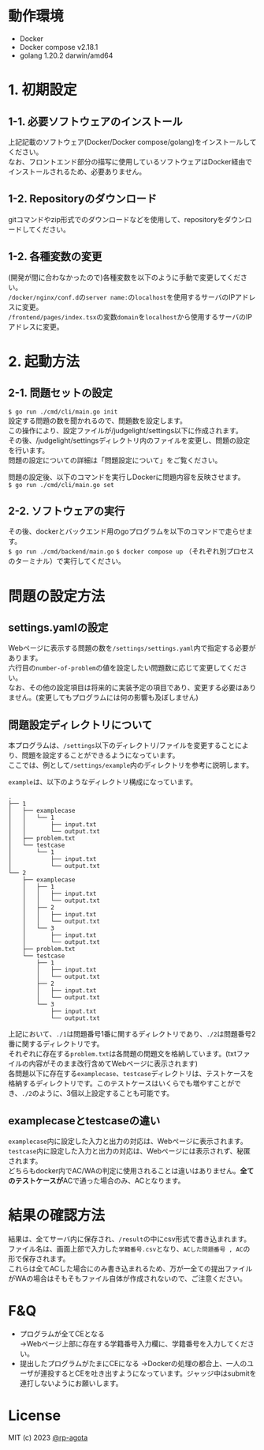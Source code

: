 # 動作環境
- Docker  
- Docker compose v2.18.1  
- golang 1.20.2 darwin/amd64  

# 1. 初期設定
## 1-1. 必要ソフトウェアのインストール
上記記載のソフトウェア(Docker/Docker compose/golang)をインストールしてください。    
なお、フロントエンド部分の描写に使用しているソフトウェアはDocker経由でインストールされるため、必要ありません。    

## 1-2. Repositoryのダウンロード
gitコマンドやzip形式でのダウンロードなどを使用して、repositoryをダウンロードしてください。  

## 1-2. 各種変数の変更
(開発が間に合わなかったので)各種変数を以下のように手動で変更してください。  
`/docker/nginx/conf.d`の`server name:`の`localhost`を使用するサーバのIPアドレスに変更。  
`/frontend/pages/index.tsx`の変数`domain`を`localhost`から使用するサーバのIPアドレスに変更。　　

# 2. 起動方法
## 2-1. 問題セットの設定
```$ go run ./cmd/cli/main.go init```  
設定する問題の数を聞かれるので、問題数を設定します。  
この操作により、設定ファイルが/judgelight/settings以下に作成されます。  
その後、/judgelight/settingsディレクトリ内のファイルを変更し、問題の設定を行います。  
問題の設定についての詳細は「問題設定について」をご覧ください。  

問題の設定後、以下のコマンドを実行しDockerに問題内容を反映させます。   
```$ go run ./cmd/cli/main.go set```

## 2-2. ソフトウェアの実行
その後、dockerとバックエンド用のgoプログラムを以下のコマンドで走らせます。  
```$ go run ./cmd/backend/main.go```
```$ docker compose up```
（それぞれ別プロセスのターミナル）で実行してください。  

# 問題の設定方法
## settings.yamlの設定
Webページに表示する問題の数を`/settings/settings.yaml`内で指定する必要があります。  
六行目の`number-of-problem`の値を設定したい問題数に応じて変更してください。  
なお、その他の設定項目は将来的に実装予定の項目であり、変更する必要はありません。(変更してもプログラムには何の影響も及ぼしません)

## 問題設定ディレクトリについて
本プログラムは、`/settings`以下のディレクトリ/ファイルを変更することにより、問題を設定することができるようになっています。  
ここでは、例として`/settings/example`内のディレクトリを参考に説明します。  

`example`は、以下のようなディレクトリ構成になっています。  
```
.
├── 1
│   ├── examplecase
│   │   └── 1
│   │       ├── input.txt
│   │       └── output.txt
│   ├── problem.txt
│   └── testcase
│       └── 1
│           ├── input.txt
│           └── output.txt
└── 2
    ├── examplecase
    │   ├── 1
    │   │   ├── input.txt
    │   │   └── output.txt
    │   ├── 2
    │   │   ├── input.txt
    │   │   └── output.txt
    │   └── 3
    │       ├── input.txt
    │       └── output.txt
    ├── problem.txt
    └── testcase
        ├── 1
        │   ├── input.txt
        │   └── output.txt
        ├── 2
        │   ├── input.txt
        │   └── output.txt
        └── 3
            ├── input.txt
            └── output.txt
```
上記において、`./1`は問題番号1番に関するディレクトリであり、`./2`は問題番号2番に関するディレクトリです。   
それぞれに存在する`problem.txt`は各問題の問題文を格納しています。(txtファイルの内容がそのまま改行含めてWebページに表示されます)  
各問題以下に存在する`examplecase`、`testcase`ディレクトリは、テストケースを格納するディレクトリです。このテストケースはいくらでも増やすことができ、`./2`のように、3個以上設定することも可能です。  

## examplecaseとtestcaseの違い
`examplecase`内に設定した入力と出力の対応は、Webページに表示されます。  
`testcase`内に設定した入力と出力の対応は、Webページには表示されず、秘匿されます。  
どちらもdocker内でAC/WAの判定に使用されることは違いはありません。**全てのテストケースが**ACで通った場合のみ、ACとなります。

# 結果の確認方法
結果は、全てサーバ内に保存され、`/result`の中にcsv形式で書き込まれます。  
ファイル名は、画面上部で入力した`学籍番号.csv`となり、`ACした問題番号 , AC`の形で保存されます。  
これらは全てACした場合にのみ書き込まれるため、万が一全ての提出ファイルがWAの場合はそもそもファイル自体が作成されないので、ご注意ください。

# F&Q
- プログラムが全てCEとなる  
→Webページ上部に存在する学籍番号入力欄に、学籍番号を入力してください。
- 提出したプログラムがたまにCEになる
→Dockerの処理の都合上、一人のユーザが連投するとCEを吐き出すようになっています。ジャッジ中はsubmitを連打しないようにお願いします。  

# License
MIT (c) 2023 [@rp-agota](https://github.com/rp-agota)
